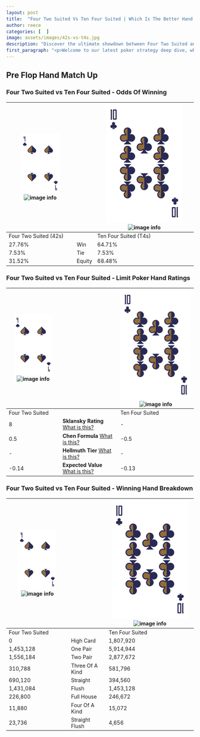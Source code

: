 ```yaml
---
layout: post
title:  "Four Two Suited Vs Ten Four Suited | Which Is The Better Hand In Poker? A Complete Guide"
author: reece
categories: [  ]
image: assets/images/42s-vs-t4s.jpg
description: "Discover the ultimate showdown between Four Two Suited and Ten Four Suited in poker! Uncover the odds, strategies, and scenarios where one hand triumphs over the other. Get ready to up your poker game with this thrilling analysis."
first_paragraph: "<p>Welcome to our latest poker strategy deep dive, where we're pitting two distinct hands against each other in a high-stakes showdown: Four Two Suited vs Ten Four Suited.</p><p>In the dynamic world of poker, every decision counts, and knowing which hand holds the upper hand is key to your success at the table.</p><p>In this article, we'll dissect these two hands, explore the scenarios where one dominates the other, and equip you with the knowledge to make strategic choices that can tip the odds in your favor.</p><p>Get ready to unravel the intriguing dynamics of these poker hands and elevate your game to new heights.</p>"
---
```




[comment]: # (sp0)

## Pre Flop Hand Match Up

<div class="table hand-ratings" markdown="1"> 



### Four Two Suited vs Ten Four Suited - Odds Of Winning


    
| ![image info](assets/images/hand1/4.png) ![image info](assets/images/hand1/2s.png) |  | ![image info](assets/images/hand2/T.png) ![image info](assets/images/hand2/4s.png) |
| -------- | -------- | -------- |
| Four Two Suited (42s) |  | Ten Four Suited (T4s) |
| 27.76% | Win | 64.71% |
| 7.53% | Tie | 7.53% |
| 31.52% | Equity | 68.48% |




[comment]: # (sp1)



### Four Two Suited vs Ten Four Suited - Limit Poker Hand Ratings


    
| ![image info](assets/images/hand1/4.png) ![image info](assets/images/hand1/2s.png) |  | ![image info](assets/images/hand2/T.png) ![image info](assets/images/hand2/4s.png) |
| -------- | -------- | -------- |
| Four Two Suited |  | Ten Four Suited |
| 8 | **Sklansky Rating** [What is this?](/sklansky-rating-explained) | - |
| 0.5 | **Chen Formula** [What is this?](/chen-formula-explained) | -0.5 |
| - | **Hellmuth Tier** [What is this?](/Hellmuth-tier-explained) | - |
| -0.14 | **Expected Value** [What is this?](/expected-value-explained) | -0.13 |




[comment]: # (sp2)



### Four Two Suited vs Ten Four Suited - Winning Hand Breakdown


    
| ![image info](assets/images/hand1/4.png) ![image info](assets/images/hand1/2s.png) |  | ![image info](assets/images/hand2/T.png) ![image info](assets/images/hand2/4s.png) |
| -------- | -------- | -------- |
| Four Two Suited |  | Ten Four Suited |
| 0 | High Card | 1,807,920 |
| 1,453,128 | One Pair | 5,914,944 |
| 1,556,184 | Two Pair | 2,877,672 |
| 310,788 | Three Of A Kind | 581,796 |
| 690,120 | Straight | 394,560 |
| 1,431,084 | Flush | 1,453,128 |
| 226,800 | Full House | 246,672 |
| 11,880 | Four Of A Kind | 15,072 |
| 23,736 | Straight Flush | 4,656 |




[comment]: # (sp3)



</div>

[comment]: # (sp4)



[comment]: # (sp5)

